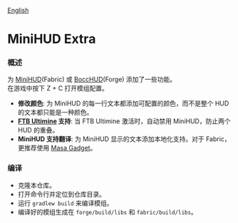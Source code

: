 [English](./README_EN.md)

# MiniHUD Extra
### 概述
为 [MiniHUD](https://www.curseforge.com/minecraft/mc-mods/minihud)(Fabric) 或 [BoccHUD](https://modrinth.com/mod/bocchud)(Forge) 添加了一些功能。<br>
在游戏中按下 Z + C 打开模组配置。
- **修改颜色**: 为 MiniHUD 的每一行文本都添加可配置的颜色，而不是整个 HUD 的文本都只能是一种颜色。
- **[FTB Ultimine](https://www.curseforge.com/minecraft/mc-mods/ftb-ultimine-fabric) 支持**: 当 FTB Ultimine 激活时，自动禁用 MiniHUD，防止两个 HUD 的重叠。
- **MiniHUD 支持翻译**: 为 MiniHUD 显示的文本添加本地化支持。对于 Fabric， 更推荐使用 [Masa Gadget](https://modrinth.com/mod/masa-gadget/)。

### 编译
- 克隆本仓库。
- 打开命令行并定位到仓库目录。
- 运行 `gradlew build` 来编译模组。
- 编译好的模组生成在 `forge/build/libs` 和 `fabric/build/libs`。